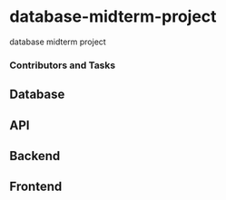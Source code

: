 # database-midterm-project
database midterm project

### Contributors and Tasks

## Database

## API

## Backend

## Frontend

